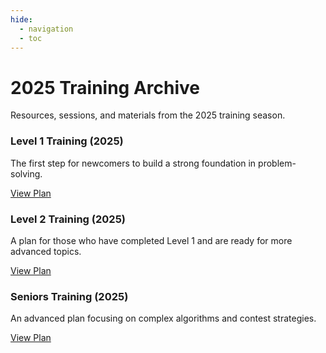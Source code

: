 ```yaml
---
hide:
  - navigation
  - toc
---
```


<div class="hero-section">
  <h1>2025 Training Archive</h1>
  <p class="hero-subtitle">Resources, sessions, and materials from the 2025 training season.</p>
</div>

<div class="card-grid">
  <div class="card">
    <h3>Level 1 Training (2025)</h3>
    <p>The first step for newcomers to build a strong foundation in problem-solving.</p>
    <a href="#" data-link="page:level1_2025" class="md-button">View Plan</a>
  </div>
  <div class="card">
    <h3>Level 2 Training (2025)</h3>
    <p>A plan for those who have completed Level 1 and are ready for more advanced topics.</p>
    <a href="#" data-link="page:level2_2025" class="md-button">View Plan</a>
  </div>
  <div class="card">
    <h3>Seniors Training (2025)</h3>
    <p>An advanced plan focusing on complex algorithms and contest strategies.</p>
    <a href="#" data-link="page:seniors_2025" class="md-button">View Plan</a>
  </div>
</div>

